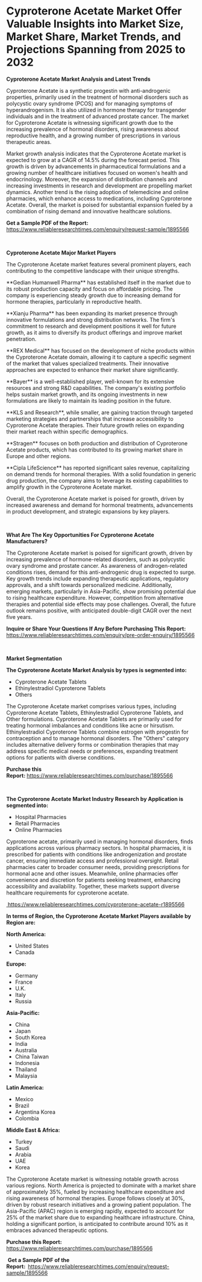 <p><h1>Cyproterone Acetate Market Offer Valuable Insights into Market Size, Market Share, Market Trends, and Projections Spanning from 2025 to 2032</h1></p><p><strong>Cyproterone Acetate Market Analysis and Latest Trends</strong></p>
<p><p>Cyproterone Acetate is a synthetic progestin with anti-androgenic properties, primarily used in the treatment of hormonal disorders such as polycystic ovary syndrome (PCOS) and for managing symptoms of hyperandrogenism. It is also utilized in hormone therapy for transgender individuals and in the treatment of advanced prostate cancer. The market for Cyproterone Acetate is witnessing significant growth due to the increasing prevalence of hormonal disorders, rising awareness about reproductive health, and a growing number of prescriptions in various therapeutic areas.</p><p>Market growth analysis indicates that the Cyproterone Acetate market is expected to grow at a CAGR of 14.5% during the forecast period. This growth is driven by advancements in pharmaceutical formulations and a growing number of healthcare initiatives focused on women's health and endocrinology. Moreover, the expansion of distribution channels and increasing investments in research and development are propelling market dynamics. Another trend is the rising adoption of telemedicine and online pharmacies, which enhance access to medications, including Cyproterone Acetate. Overall, the market is poised for substantial expansion fueled by a combination of rising demand and innovative healthcare solutions.</p></p>
<p><strong>Get a Sample PDF of the Report:&nbsp;</strong> <a href="https://www.reliableresearchtimes.com/enquiry/request-sample/1895566?utm_campaign=2641&utm_medium=2&utm_source=Github&utm_content=ia&utm_term=19042025&utm_id=cyproterone-acetate">https://www.reliableresearchtimes.com/enquiry/request-sample/1895566</a></p>
<p>&nbsp;</p>
<p><strong>Cyproterone Acetate Major Market Players</strong></p>
<p><p>The Cyproterone Acetate market features several prominent players, each contributing to the competitive landscape with their unique strengths. </p><p>**Gedian Humanwell Pharma** has established itself in the market due to its robust production capacity and focus on affordable pricing. The company is experiencing steady growth due to increasing demand for hormone therapies, particularly in reproductive health.</p><p>**Xianju Pharma** has been expanding its market presence through innovative formulations and strong distribution networks. The firm's commitment to research and development positions it well for future growth, as it aims to diversify its product offerings and improve market penetration.</p><p>**REX Medical** has focused on the development of niche products within the Cyproterone Acetate domain, allowing it to capture a specific segment of the market that values specialized treatments. Their innovative approaches are expected to enhance their market share significantly.</p><p>**Bayer** is a well-established player, well-known for its extensive resources and strong R&D capabilities. The company's existing portfolio helps sustain market growth, and its ongoing investments in new formulations are likely to maintain its leading position in the future.</p><p>**KLS and Research**, while smaller, are gaining traction through targeted marketing strategies and partnerships that increase accessibility to Cyproterone Acetate therapies. Their future growth relies on expanding their market reach within specific demographics.</p><p>**Stragen** focuses on both production and distribution of Cyproterone Acetate products, which has contributed to its growing market share in Europe and other regions.</p><p>**Cipla LifeScience** has reported significant sales revenue, capitalizing on demand trends for hormonal therapies. With a solid foundation in generic drug production, the company aims to leverage its existing capabilities to amplify growth in the Cyproterone Acetate market.</p><p>Overall, the Cyproterone Acetate market is poised for growth, driven by increased awareness and demand for hormonal treatments, advancements in product development, and strategic expansions by key players.</p></p>
<p>&nbsp;</p>
<p><strong>What Are The Key Opportunities For Cyproterone Acetate Manufacturers?</strong></p>
<p><p>The Cyproterone Acetate market is poised for significant growth, driven by increasing prevalence of hormone-related disorders, such as polycystic ovary syndrome and prostate cancer. As awareness of androgen-related conditions rises, demand for this anti-androgenic drug is expected to surge. Key growth trends include expanding therapeutic applications, regulatory approvals, and a shift towards personalized medicine. Additionally, emerging markets, particularly in Asia-Pacific, show promising potential due to rising healthcare expenditure. However, competition from alternative therapies and potential side effects may pose challenges. Overall, the future outlook remains positive, with anticipated double-digit CAGR over the next five years.</p></p>
<p><strong>Inquire or Share Your Questions If Any Before Purchasing This Report:</strong> <a href="https://www.reliableresearchtimes.com/enquiry/pre-order-enquiry/1895566?utm_campaign=2641&utm_medium=2&utm_source=Github&utm_content=ia&utm_term=19042025&utm_id=cyproterone-acetate">https://www.reliableresearchtimes.com/enquiry/pre-order-enquiry/1895566</a></p>
<p>&nbsp;</p>
<p><strong>Market Segmentation</strong></p>
<p><strong>The Cyproterone Acetate Market Analysis by types is segmented into:</strong></p>
<p><ul><li>Cyproterone Acetate Tablets</li><li>Ethinylestradiol Cyproterone Tablets</li><li>Others</li></ul></p>
<p><p>The Cyproterone Acetate market comprises various types, including Cyproterone Acetate Tablets, Ethinylestradiol Cyproterone Tablets, and Other formulations. Cyproterone Acetate Tablets are primarily used for treating hormonal imbalances and conditions like acne or hirsutism. Ethinylestradiol Cyproterone Tablets combine estrogen with progestin for contraception and to manage hormonal disorders. The "Others" category includes alternative delivery forms or combination therapies that may address specific medical needs or preferences, expanding treatment options for patients with diverse conditions.</p></p>
<p><strong>Purchase this Report:&nbsp;</strong><a href="https://www.reliableresearchtimes.com/purchase/1895566?utm_campaign=2641&utm_medium=2&utm_source=Github&utm_content=ia&utm_term=19042025&utm_id=cyproterone-acetate">https://www.reliableresearchtimes.com/purchase/1895566</a></p>
<p>&nbsp;</p>
<p><strong>The Cyproterone Acetate Market Industry Research by Application is segmented into:</strong></p>
<p><ul><li>Hospital Pharmacies</li><li>Retail Pharmacies</li><li>Online Pharmacies</li></ul></p>
<p><p>Cyproterone acetate, primarily used in managing hormonal disorders, finds applications across various pharmacy sectors. In hospital pharmacies, it is prescribed for patients with conditions like androgenization and prostate cancer, ensuring immediate access and professional oversight. Retail pharmacies cater to broader consumer needs, providing prescriptions for hormonal acne and other issues. Meanwhile, online pharmacies offer convenience and discretion for patients seeking treatment, enhancing accessibility and availability. Together, these markets support diverse healthcare requirements for cyproterone acetate.</p></p>
<p><a href="https://www.reliableresearchtimes.com/cyproterone-acetate-r1895566?utm_campaign=2641&utm_medium=2&utm_source=Github&utm_content=ia&utm_term=19042025&utm_id=cyproterone-acetate">&nbsp;https://www.reliableresearchtimes.com/cyproterone-acetate-r1895566</a></p>
<p><strong>In terms of Region, the Cyproterone Acetate Market Players available by Region are:</strong></p>
<p>
    <p> <strong> North America: </strong>
        <ul>
            <li>United States</li>
            <li>Canada</li>
        </ul>
        </p> 
    <p> <strong> Europe: </strong>
        <ul>
            <li>Germany</li>
            <li>France</li>
            <li>U.K.</li>
            <li>Italy</li>
            <li>Russia</li>
        </ul>
        </p> 
    <p> <strong> Asia-Pacific: </strong>
        <ul>
            <li>China</li>
            <li>Japan</li>
            <li>South Korea</li>
            <li>India</li>
            <li>Australia</li>
            <li>China Taiwan</li>
            <li>Indonesia</li>
            <li>Thailand</li>
            <li>Malaysia</li>
        </ul>
        </p> 
    <p> <strong> Latin America: </strong>
        <ul>
            <li>Mexico</li>
            <li>Brazil</li>
            <li>Argentina Korea</li>
            <li>Colombia</li>
        </ul>
        </p> 
    <p> <strong> Middle East & Africa: </strong>
        <ul>
            <li>Turkey</li>
            <li>Saudi</li>
            <li>Arabia</li>
            <li>UAE</li>
            <li>Korea</li>
        </ul>
    </p>
    </p>
<p><p>The Cyproterone Acetate market is witnessing notable growth across various regions. North America is projected to dominate with a market share of approximately 35%, fueled by increasing healthcare expenditure and rising awareness of hormonal therapies. Europe follows closely at 30%, driven by robust research initiatives and a growing patient population. The Asia-Pacific (APAC) region is emerging rapidly, expected to account for 25% of the market share due to expanding healthcare infrastructure. China, holding a significant portion, is anticipated to contribute around 10% as it embraces advanced therapeutic options.</p></p>
<p><strong>Purchase this Report: </strong><a href="https://www.reliableresearchtimes.com/purchase/1895566?utm_campaign=2641&utm_medium=2&utm_source=Github&utm_content=ia&utm_term=19042025&utm_id=cyproterone-acetate">https://www.reliableresearchtimes.com/purchase/1895566</a></p>
<p>&nbsp;<strong>Get a Sample PDF of the Report:&nbsp;&nbsp;</strong><a href="https://www.reliableresearchtimes.com/enquiry/request-sample/1895566?utm_campaign=2641&utm_medium=2&utm_source=Github&utm_content=ia&utm_term=19042025&utm_id=cyproterone-acetate">https://www.reliableresearchtimes.com/enquiry/request-sample/1895566</a></p>
<p><strong></strong></p>
<p><p></p><p></p><p></p></p>